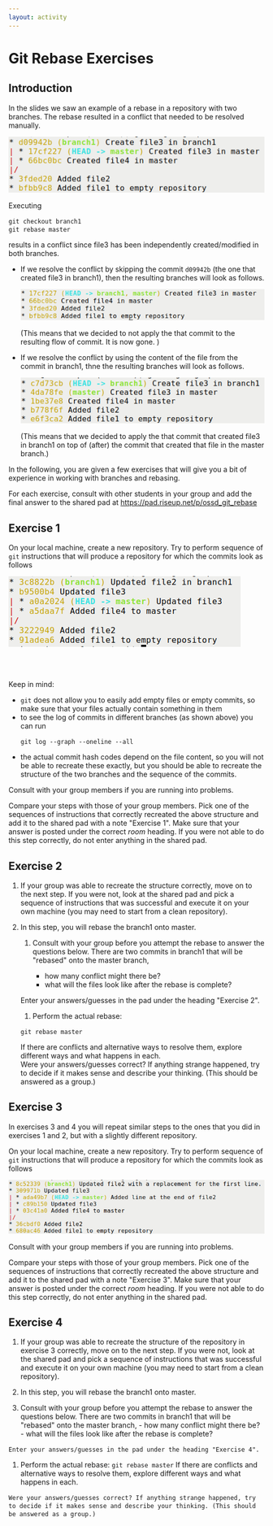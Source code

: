 ```yaml
---
layout: activity
---
```


# Git Rebase Exercises

## Introduction

In the slides we saw an example of a rebase in a repository with
two branches. The rebase resulted in a conflict that needed to be resolved manually.

<img src="img/rebase0.png">

Executing


```
git checkout branch1
git rebase master
```

results in a conflict since file3 has been independently created/modified in both branches.

- If we resolve the conflict by skipping the commit `d09942b` (the one that created file3 in branch1), then the resulting branches will look as follows.

  <img src="img/rebase0_skip.png">

  (This means that we decided to not apply the that commit to the resulting flow of commit. It is now gone. )

- If we resolve the conflict by using the content of the file from the commit in branch1, thne the resulting branches will look as follows.

  <img src="img/rebase0_use_commit.png">

  (This means that we decided to apply the that commit that created file3 in branch1 on top of (after) the commit that created that file in the master branch.)

In the following, you are given a few exercises that will give you a bit of experience in working with branches and rebasing.

For each exercise, consult with other students in your group and add the final answer to the shared pad at
https://pad.riseup.net/p/ossd_git_rebase  


## Exercise 1

On your local machine, create a new repository. Try to perform sequence of `git` instructions that will produce a repository for which the commits look as follows

<img src="img/rebase1.png">

<br><br>

Keep in mind:
- `git` does not allow you to easily add empty files or empty commits, so make sure that your files actually contain something in them
- to see the log of commits in different branches (as shown above) you can run
  ```
  git log --graph --oneline --all
  ```
- the actual commit hash codes depend on the file content, so you will not be able to recreate these exactly, but you should be able to recreate the structure of the two branches and the sequence of the commits.

Consult with your group members if you are running into problems.

Compare your steps with those of your group members. Pick one of the sequences of instructions that correctly recreated the above structure and add it to the shared pad with a note "Exercise 1". Make sure that your answer is posted under the correct _room_ heading. If you were not able to do this step correctly, do not enter anything in the shared pad.

## Exercise 2

1. If your group was able to recreate the structure correctly, move on to the next step. If you were not, look at the shared pad and pick a sequence of instructions that was successful and execute it on your own machine (you may need to start from a clean repository).

1. In this step, you will rebase the branch1 onto master.  
    1. Consult with your group before you attempt the rebase to answer the questions below.
There are two commits in branch1 that will be "rebased" onto the master branch,

        - how many conflict might there be?
        - what will the files look like after the rebase is complete?

    Enter your answers/guesses in the pad under the heading "Exercise 2".

    1. Perform the actual rebase:
    ```
    git rebase master
    ```
    If there are conflicts and alternative ways to resolve them, explore different ways and what happens in each. <br>
    Were your answers/guesses correct? If anything strange happened, try to decide if it makes sense and describe your thinking. (This should be answered as a group.)


## Exercise 3

In exercises 3 and 4 you will repeat similar steps to the ones that you did in exercises 1 and 2, but with a slightly different repository.

On your local machine, create a new repository. Try to perform sequence of `git` instructions that will produce a repository for which the commits look as follows

<img src="img/rebase2.png">

Consult with your group members if you are running into problems.

Compare your steps with those of your group members. Pick one of the sequences of instructions that correctly recreated the above structure and add it to the shared pad with a note "Exercise 3". Make sure that your answer is posted under the correct _room_ heading. If you were not able to do this step correctly, do not enter anything in the shared pad.

## Exercise 4

1. If your group was able to recreate the structure of the repository in exercise 3 correctly, move on to the next step. If you were not, look at the shared pad and pick a sequence of instructions that was successful and execute it on your own machine (you may need to start from a clean repository).

1. In this step, you will rebase the branch1 onto master.  
  1. Consult with your group before you attempt the rebase to answer the questions below.
There are two commits in branch1 that will be "rebased" onto the master branch,
    - how many conflict might there be?
    - what will the files look like after the rebase is complete?

    Enter your answers/guesses in the pad under the heading "Exercise 4".

  1. Perform the actual rebase:
    ```
    git rebase master
    ```
    If there are conflicts and alternative ways to resolve them, explore different ways and what happens in each.

    Were your answers/guesses correct? If anything strange happened, try to decide if it makes sense and describe your thinking. (This should be answered as a group.)
